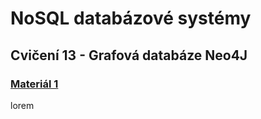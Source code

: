 # NoSQL databázové systémy

## Cvičení 13 - Grafová databáze Neo4J

### [Materiál 1](https://www.tutorialspoint.com/neo4j/index.htm)

lorem
